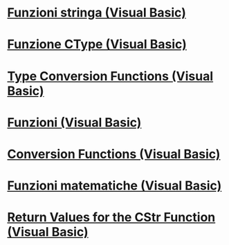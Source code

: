 # [Funzioni stringa (Visual Basic)](string-functions.md)
# [Funzione CType (Visual Basic)](ctype-function.md)
# [Type Conversion Functions (Visual Basic)](type-conversion-functions.md)
# [Funzioni (Visual Basic)](index.md)
# [Conversion Functions (Visual Basic)](conversion-functions.md)
# [Funzioni matematiche (Visual Basic)](math-functions.md)
# [Return Values for the CStr Function (Visual Basic)](return-values-for-the-cstr-function.md)
